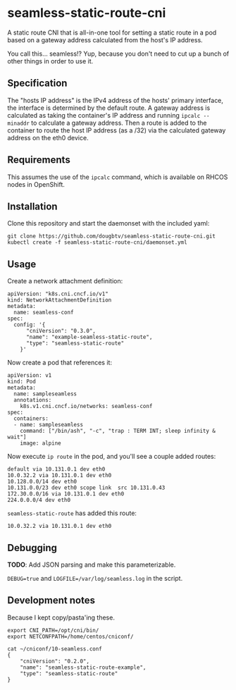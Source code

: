 # seamless-static-route-cni

A static route CNI that is all-in-one tool for setting a static route in a pod based on a gateway address calculated from the host's IP address.

You call this... seamless!? Yup, because you don't need to cut up a bunch of other things in order to use it.

## Specification

The "hosts IP address" is the IPv4 address of the hosts' primary interface, the interface is determined by the default route. A gateway address is calculated as taking the container's IP address and running `ipcalc --minaddr` to calculate a gateway address. Then a route is added to the container to route the host IP address (as a /32) via the calculated gateway address on the eth0 device.

## Requirements

This assumes the use of the `ipcalc` command, which is available on RHCOS nodes in OpenShift.

## Installation

Clone this repository and start the daemonset with the included yaml:

```
git clone https://github.com/dougbtv/seamless-static-route-cni.git
kubectl create -f seamless-static-route-cni/daemonset.yml
```

## Usage

Create a network attachment definition:

```
apiVersion: "k8s.cni.cncf.io/v1"
kind: NetworkAttachmentDefinition
metadata:
  name: seamless-conf
spec:
  config: '{
      "cniVersion": "0.3.0",
      "name": "example-seamless-static-route",
      "type": "seamless-static-route"
    }'
```

Now create a pod that references it:

```
apiVersion: v1
kind: Pod
metadata:
  name: sampleseamless
  annotations:
    k8s.v1.cni.cncf.io/networks: seamless-conf
spec:
  containers:
  - name: sampleseamless
    command: ["/bin/ash", "-c", "trap : TERM INT; sleep infinity & wait"]
    image: alpine
```

Now execute `ip route` in the pod, and you'll see a couple added routes:

```
default via 10.131.0.1 dev eth0 
10.0.32.2 via 10.131.0.1 dev eth0 
10.128.0.0/14 dev eth0 
10.131.0.0/23 dev eth0 scope link  src 10.131.0.43 
172.30.0.0/16 via 10.131.0.1 dev eth0 
224.0.0.0/4 dev eth0 
```

`seamless-static-route` has added this route:

```
10.0.32.2 via 10.131.0.1 dev eth0 
```

## Debugging

**TODO**: Add JSON parsing and make this parameterizable.

`DEBUG=true` and `LOGFILE=/var/log/seamless.log` in the script.

## Development notes

Because I kept copy/pasta'ing these.

```
export CNI_PATH=/opt/cni/bin/
export NETCONFPATH=/home/centos/cniconf/
```

```
cat ~/cniconf/10-seamless.conf
{
    "cniVersion": "0.2.0",
    "name": "seamless-static-route-example",
    "type": "seamless-static-route"
}
```
